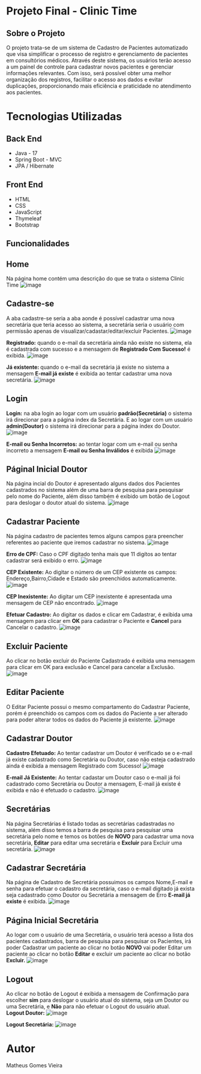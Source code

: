# Projeto Final - Clinic Time

## Sobre o Projeto
O projeto trata-se de um sistema de Cadastro de Pacientes automatizado que visa simplificar o processo de registro e gerenciamento de pacientes em consultórios médicos. Através deste sistema, os usuários terão acesso a um painel de controle para cadastrar novos pacientes e gerenciar informações relevantes. Com isso, será possível obter uma melhor organização dos registros, facilitar o acesso aos dados e evitar duplicações, proporcionando mais eficiência e praticidade no atendimento aos pacientes.

# Tecnologias Utilizadas

## Back End
- Java - 17
- Spring Boot - MVC
- JPA / Hibernate

## Front End
- HTML
- CSS
- JavaScript
- Thymeleaf
- Bootstrap

## Funcionalidades
## Home
Na página home contém uma descrição do que se trata o sistema Clinic Time
![image](https://github.com/matheusvieira300/Projeto-Final/assets/53275513/adb655b5-d232-4907-857f-98f0ab77f8b5)
## <b>Cadastre-se</b>
A aba cadastre-se seria a aba aonde é possível cadastrar uma nova secretária que teria acesso ao sistema, a secretária seria o usuário com permissão apenas de visualizar/cadastar/editar/excluir Pacientes.
![image](https://github.com/matheusvieira300/Projeto-Final/assets/53275513/d5fe2970-428e-4678-9a6c-3564cdcd5bc7)</br>

<b>Registrado:</b>
quando o e-mail da secretária ainda não existe no sistema, ela é cadastrada com sucesso e a mensagem de <b>Registrado Com Sucesso!</b> é exibida.
![image](https://github.com/matheusvieira300/Projeto-Final/assets/53275513/d265960d-1b82-498a-a63a-47f0a5e69c57)


<b> Já existente: </b>
quando o e-mail da secretária já existe no sistema a mensagem <b>E-mail já existe</b> é exibida ao tentar cadastrar uma nova secretária.
![image](https://github.com/matheusvieira300/Projeto-Final/assets/53275513/76ed204a-94e5-44cc-8473-e3f98c3c788c)

## Login
<b>Login:</b> 
na aba login ao logar com um usuário <b>padrão(Secretária)</b> o sistema irá direcionar para a página index da Secretária. E ao logar com um usuário <b>admin(Doutor)</b> o sistema irá direcionar para a página index do Doutor.
![image](https://github.com/matheusvieira300/Projeto-Final/assets/53275513/be1c82dd-1f6d-451e-a0a7-c01102061a6e)

<b>E-mail ou Senha Incorretos:</b>
ao tentar logar com um e-mail ou senha incorreto a mensagem <b>E-mail ou Senha Inválidos</b> é exibida
![image](https://github.com/matheusvieira300/Projeto-Final/assets/53275513/0af3ab99-e411-4e74-b379-469600fbad6d)

## Páginal Inicial Doutor
Na página incial do Doutor é apresentado alguns dados dos Pacientes cadastrados no sistema além de uma barra de pesquisa para pesquisar pelo nome do Paciente, além disso também é exibido um botão de Logout para deslogar o doutor atual do sistema.
![image](https://github.com/matheusvieira300/Projeto-Final/assets/53275513/6f999390-bad0-44ef-b646-7afed6fa3aed)

## Cadastrar Paciente
Na página cadastro de pacientes temos alguns campos para preencher referentes ao paciente que iremos cadastrar no sistema.
![image](https://github.com/matheusvieira300/Projeto-Final/assets/53275513/0ec6f538-6c56-4137-bd47-400c05d6dfde)

<b>Erro de CPF:</b>
Caso o CPF digitado tenha mais que 11 digítos ao tentar cadastrar será exibido o erro.
![image](https://github.com/matheusvieira300/Projeto-Final/assets/53275513/8011601b-cc05-4f3f-b56e-767b5c557b71)

<b>CEP Existente:</b> Ao digitar o número de um CEP existente os campos: Endereço,Bairro,Cidade e Estado são preenchidos automaticamente.
![image](https://github.com/matheusvieira300/Projeto-Final/assets/53275513/9b12ccd9-cf89-4839-83bc-10cf34a7fd3c)

<b>CEP Inexistente:</b> 
Ao digitar um CEP inexistente é apresentada uma mensagem de CEP não encontrado.
![image](https://github.com/matheusvieira300/Projeto-Final/assets/53275513/52171711-67b0-4b46-bec9-e61bcf89f349)

<b>Efetuar Cadastro:</b>
Ao digitar os dados e clicar em Cadastrar, é exibida uma mensagem para clicar em <b>OK</b> para cadastrar o Paciente e <b>Cancel</b> para Cancelar o cadastro.
![image](https://github.com/matheusvieira300/Projeto-Final/assets/53275513/f2a77113-7cde-4415-b01e-1a234efc36de)

## Excluir Paciente
Ao clicar no botão excluir do Paciente Cadastrado é exibida uma mensagem para clicar em OK para exclusão e Cancel para cancelar a Exclusão.
![image](https://github.com/matheusvieira300/Projeto-Final/assets/53275513/fdf2f140-dbc2-4df0-af63-83e08f80ac74)

## Editar Paciente
O Editar Paciente possui o mesmo compartamento do Cadastrar Paciente, porém é preenchido os campos com os dados do Paciente a ser alterado para poder alterar todos os dados do Paciente já existente.
![image](https://github.com/matheusvieira300/Projeto-Final/assets/53275513/3eae6b00-fd83-4a11-86aa-c7fdf31b48c0)

## Cadastrar Doutor
<b>Cadastro Efetuado:</b> Ao tentar cadastrar um Doutor é verificado se o e-mail já existe cadastrado como Secretária ou Doutor, caso não esteja cadastrado ainda é exibida a mensagem Registrado com Sucesso!
![image](https://github.com/matheusvieira300/Projeto-Final/assets/53275513/5fb2e43f-2f25-4d06-b065-0abbd77a32cc)

<b>E-mail Já Existente:</b> Ao tentar cadastar um Doutor caso o e-mail já foi cadastrado como Secretária ou Doutor a mensagem, E-mail já existe é exibida e não é efetuado o cadastro.
![image](https://github.com/matheusvieira300/Projeto-Final/assets/53275513/540e9793-fb93-4ebe-853f-b81fdc7a57d0)

## Secretárias
Na página Secretárias é listado todas as secretárias cadastradas no sistema, além disso temos a barra de pesquisa para pesquisar uma secretária pelo nome e temos os botões de <b>NOVO</b> para cadastrar uma nova secretária, <b>Editar</b> para editar uma secretária e <b>Excluir</b> para Excluir uma secretária.
![image](https://github.com/matheusvieira300/Projeto-Final/assets/53275513/b838c35e-7804-43f1-955e-26c21cfc591b)

## Cadastrar Secretária
Na página de Cadastro de Secretária possuimos os campos Nome,E-mail e senha para efetuar o cadastro da secretária, caso o e-mail digitado já exista seja cadastrado como Doutor ou Secretária a mensagem de Erro <b>E-mail já existe</b> é exibida.
![image](https://github.com/matheusvieira300/Projeto-Final/assets/53275513/8f484216-da1c-4346-8567-fdbac7879614)


## Página Inicial Secretária
Ao logar com o usuário de uma Secretária, o usuário terá acesso a lista dos pacientes cadastrados, barra de pesquisa para pesquisar os Pacientes, irá poder Cadastrar um paciente ao clicar no botão <b>NOVO</b> vai poder Editar um paciente ao clicar no botão <b>Editar</b> e excluir um paciente ao clicar no botão <b>Excluir.</b>
![image](https://github.com/matheusvieira300/Projeto-Final/assets/53275513/51f32982-a276-4a0d-a8ca-f22384b5b85b)




## Logout
Ao clicar no botão de Logout é exibida a mensagem de Confirmação para escolher <b>sim</b> para deslogar o usuário atual do sistema, seja um Doutor ou uma Secretária, e <b>Não</b> para não efetuar o Logout do usuário atual.</br>
<b>Logout Doutor:</b>
![image](https://github.com/matheusvieira300/Projeto-Final/assets/53275513/04e2c5c8-f8e5-426b-a034-b3cbe0a274a8)

<b>Logout Secretária:</b>
![image](https://github.com/matheusvieira300/Projeto-Final/assets/53275513/75de51a1-4bed-41ac-a5e2-e42c5533ffc9)




# Autor
Matheus Gomes Vieira
